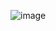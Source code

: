 ![image](https://user-images.githubusercontent.com/63789702/188307309-48eed6d7-c02d-469d-95d8-9162d754d83e.png)
